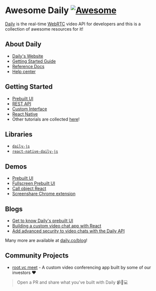 # Awesome Daily [![Awesome](https://awesome.re/badge.svg)](https://awesome.re)
[Daily](https://daily.co) is the real-time [WebRTC](https://webrtc.org/) video API for developers and this is a collection of awesome resources for it!



## About Daily

- [Daily's Website](https://daily.co)
- [Getting Started Guide](https://docs.daily.co/docs)
- [Reference Docs](https://docs.daily.co/reference#introduction)
- [Help center](https://help.daily.co/en/)

## Getting Started
- [Prebuilt UI](https://docs.daily.co/docs/embed-the-daily-prebuilt-ui)
- [REST API](https://docs.daily.co/docs/create-and-manage-rooms-with-the-rest-api)
- [Custom Interface](https://docs.daily.co/docs/build-a-custom-video-chat-interface)
- [React Native](https://docs.daily.co/docs/make-a-mobile-first-application-with-react-native-daily-js)
- Other tutorials are collected [here](https://www.daily.co/blog/tag/code-tutorials/)!

## Libraries
- [`daily-js`](https://github.com/daily-co/daily-js)
- [`react-native-daily-js`](https://github.com/daily-co/react-native-daily-js)

## Demos
- [Prebuilt UI](https://github.com/daily-demos/prebuilt-ui)
- [Fullscreen Prebuilt UI](https://github.com/daily-demos/fullscreen-prebuilt-ui)
- [Call object React](https://github.com/daily-demos/call-object-react)
- [Screenshare Chrome extension](https://github.com/daily-demos/screenshare-chrome-ext)


## Blogs
- [Get to know Daily's prebuilt UI](https://www.daily.co/blog/prebuilt-ui/)
- [Building a custom video chat app with React](https://www.daily.co/blog/building-a-custom-video-chat-app-with-react/)
- [Add advanced security to video chats with the Daily API](https://www.daily.co/blog/add-advanced-security-features-to-video-chats-with-the-daily-api/)

Many more are available at [daily.co/blog](https://daily.co/blog)!


## Community Projects
- [root.vc meet](https://github.com/rootvc/meet) - A custom video conferencing app built by some of our investors ❤

> Open a PR and share what you've built with Daily 📹🎤💻